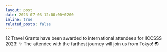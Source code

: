 ```yaml
---
layout: post
date: 2023-07-03 12:00:00+0200
inline: true
related_posts: false
---
```


12 Travel Grants have been awarded to international attendees for IICCSSS 2023! :sparkles: The attendee with the farthest journey will join us from Tokyo! :earth_asia:
